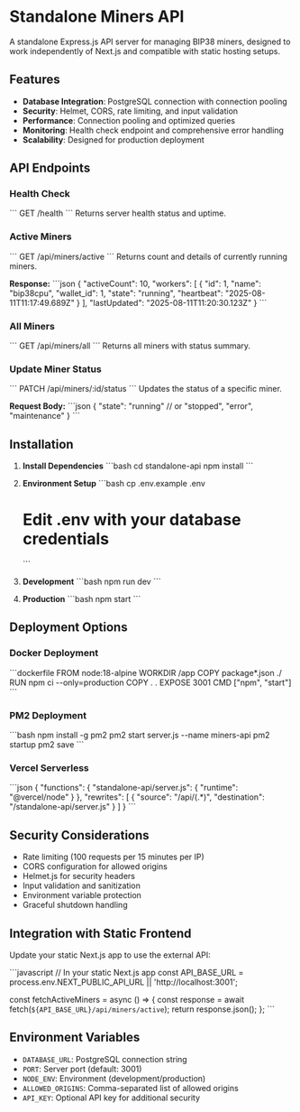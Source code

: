 # Standalone Miners API

A standalone Express.js API server for managing BIP38 miners, designed to work independently of Next.js and compatible with static hosting setups.

## Features

- **Database Integration**: PostgreSQL connection with connection pooling
- **Security**: Helmet, CORS, rate limiting, and input validation
- **Performance**: Connection pooling and optimized queries
- **Monitoring**: Health check endpoint and comprehensive error handling
- **Scalability**: Designed for production deployment

## API Endpoints

### Health Check
\`\`\`
GET /health
\`\`\`
Returns server health status and uptime.

### Active Miners
\`\`\`
GET /api/miners/active
\`\`\`
Returns count and details of currently running miners.

**Response:**
\`\`\`json
{
  "activeCount": 10,
  "workers": [
    {
      "id": 1,
      "name": "bip38cpu",
      "wallet_id": 1,
      "state": "running",
      "heartbeat": "2025-08-11T11:17:49.689Z"
    }
  ],
  "lastUpdated": "2025-08-11T11:20:30.123Z"
}
\`\`\`

### All Miners
\`\`\`
GET /api/miners/all
\`\`\`
Returns all miners with status summary.

### Update Miner Status
\`\`\`
PATCH /api/miners/:id/status
\`\`\`
Updates the status of a specific miner.

**Request Body:**
\`\`\`json
{
  "state": "running" // or "stopped", "error", "maintenance"
}
\`\`\`

## Installation

1. **Install Dependencies**
   \`\`\`bash
   cd standalone-api
   npm install
   \`\`\`

2. **Environment Setup**
   \`\`\`bash
   cp .env.example .env
   # Edit .env with your database credentials
   \`\`\`

3. **Development**
   \`\`\`bash
   npm run dev
   \`\`\`

4. **Production**
   \`\`\`bash
   npm start
   \`\`\`

## Deployment Options

### Docker Deployment
\`\`\`dockerfile
FROM node:18-alpine
WORKDIR /app
COPY package*.json ./
RUN npm ci --only=production
COPY . .
EXPOSE 3001
CMD ["npm", "start"]
\`\`\`

### PM2 Deployment
\`\`\`bash
npm install -g pm2
pm2 start server.js --name miners-api
pm2 startup
pm2 save
\`\`\`

### Vercel Serverless
\`\`\`json
{
  "functions": {
    "standalone-api/server.js": {
      "runtime": "@vercel/node"
    }
  },
  "rewrites": [
    {
      "source": "/api/(.*)",
      "destination": "/standalone-api/server.js"
    }
  ]
}
\`\`\`

## Security Considerations

- Rate limiting (100 requests per 15 minutes per IP)
- CORS configuration for allowed origins
- Helmet.js for security headers
- Input validation and sanitization
- Environment variable protection
- Graceful shutdown handling

## Integration with Static Frontend

Update your static Next.js app to use the external API:

\`\`\`javascript
// In your static Next.js app
const API_BASE_URL = process.env.NEXT_PUBLIC_API_URL || 'http://localhost:3001';

const fetchActiveMiners = async () => {
  const response = await fetch(`${API_BASE_URL}/api/miners/active`);
  return response.json();
};
\`\`\`

## Environment Variables

- `DATABASE_URL`: PostgreSQL connection string
- `PORT`: Server port (default: 3001)
- `NODE_ENV`: Environment (development/production)
- `ALLOWED_ORIGINS`: Comma-separated list of allowed origins
- `API_KEY`: Optional API key for additional security
